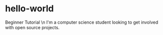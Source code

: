 # hello-world
Beginner Tutorial \n
I'm a computer science student looking to get involved with open source projects.
